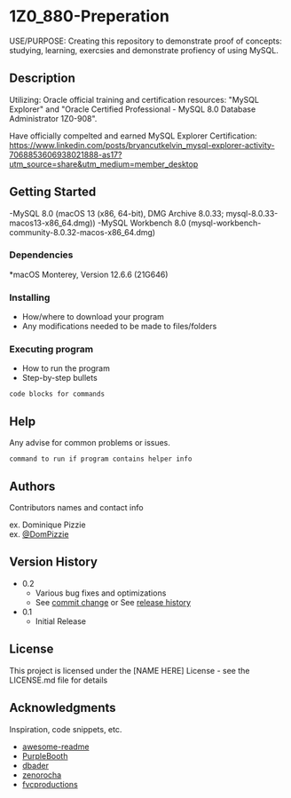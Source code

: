 # 1Z0_880-Preperation

USE/PURPOSE: Creating this repository to demonstrate proof of concepts: studying, learning, exercsies and demonstrate profiency of using MySQL. 

## Description

Utilizing:
Oracle official training and certification resources: "MySQL Explorer" and "Oracle Certified Professional - MySQL 8.0 Database Administrator 1Z0-908". 

Have officially compelted and earned MySQL Explorer Certification: https://www.linkedin.com/posts/bryancutkelvin_mysql-explorer-activity-7068853606938021888-as17?utm_source=share&utm_medium=member_desktop

## Getting Started
-MySQL 8.0 (macOS 13 (x86, 64-bit), DMG Archive	8.0.33; mysql-8.0.33-macos13-x86_64.dmg))
-MySQL Workbench 8.0 (mysql-workbench-community-8.0.32-macos-x86_64.dmg)

### Dependencies
*macOS Monterey, Version 12.6.6 (21G646) 

### Installing

* How/where to download your program
* Any modifications needed to be made to files/folders

### Executing program

* How to run the program
* Step-by-step bullets
```
code blocks for commands
```

## Help

Any advise for common problems or issues.
```
command to run if program contains helper info
```

## Authors

Contributors names and contact info

ex. Dominique Pizzie  
ex. [@DomPizzie](https://twitter.com/dompizzie)

## Version History

* 0.2
    * Various bug fixes and optimizations
    * See [commit change]() or See [release history]()
* 0.1
    * Initial Release

## License

This project is licensed under the [NAME HERE] License - see the LICENSE.md file for details

## Acknowledgments

Inspiration, code snippets, etc.
* [awesome-readme](https://github.com/matiassingers/awesome-readme)
* [PurpleBooth](https://gist.github.com/PurpleBooth/109311bb0361f32d87a2)
* [dbader](https://github.com/dbader/readme-template)
* [zenorocha](https://gist.github.com/zenorocha/4526327)
* [fvcproductions](https://gist.github.com/fvcproductions/1bfc2d4aecb01a834b46)
